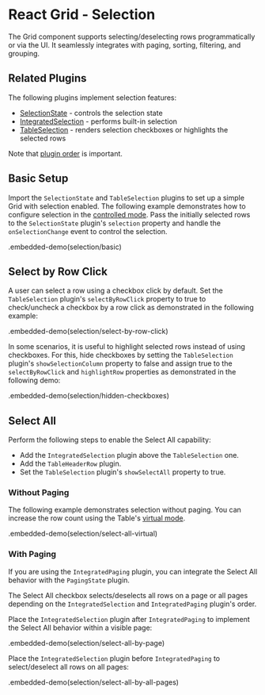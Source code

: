# React Grid - Selection

The Grid component supports selecting/deselecting rows programmatically or via the UI. It seamlessly integrates with paging, sorting, filtering, and grouping.

## Related Plugins

The following plugins implement selection features:

- [SelectionState](../reference/selection-state.md) - controls the selection state
- [IntegratedSelection](../reference/integrated-selection.md) - performs built-in selection
- [TableSelection](../reference/table-selection.md) - renders selection checkboxes or highlights the selected rows

Note that [plugin order](./plugin-overview.md#plugin-order) is important.

## Basic Setup

Import the `SelectionState` and `TableSelection` plugins to set up a simple Grid with selection enabled. The following example demonstrates how to configure selection in the [controlled mode](controlled-and-uncontrolled-modes.md). Pass the initially selected rows to the `SelectionState` plugin's `selection` property and handle the `onSelectionChange` event to control the selection.

.embedded-demo(selection/basic)

## Select by Row Click

A user can select a row using a checkbox click by default. Set the `TableSelection` plugin's `selectByRowClick` property to true to check/uncheck a checkbox by a row click as demonstrated in the following example:

.embedded-demo(selection/select-by-row-click)

In some scenarios, it is useful to highlight selected rows instead of using checkboxes. For this, hide checkboxes by setting the `TableSelection` plugin's `showSelectionColumn` property to false and assign true to the `selectByRowClick` and `highlightRow` properties as demonstrated in the following demo:

.embedded-demo(selection/hidden-checkboxes)

## Select All

Perform the following steps to enable the Select All capability:

- Add the `IntegratedSelection` plugin above the `TableSelection` one.
- Add the `TableHeaderRow` plugin.
- Set the `TableSelection` plugin's `showSelectAll` property to true.

### Without Paging

The following example demonstrates selection without paging. You can increase the row count using the Table's [virtual mode](virtual-scrolling.md).

.embedded-demo(selection/select-all-virtual)

### With Paging

If you are using the `IntegratedPaging` plugin, you can integrate the Select All behavior with the `PagingState` plugin.

The Select All checkbox selects/deselects all rows on a page or all pages depending on the `IntegratedSelection` and `IntegratedPaging` plugin's order.

Place the `IntegratedSelection` plugin after `IntegratedPaging` to implement the Select All behavior within a visible page:

.embedded-demo(selection/select-all-by-page)

Place the `IntegratedSelection` plugin before `IntegratedPaging` to select/deselect all rows on all pages:

.embedded-demo(selection/select-all-by-all-pages)
